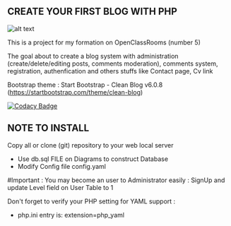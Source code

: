 ## CREATE YOUR FIRST BLOG WITH PHP
![alt text](https://www.php.net//images/logos/php-med-trans-light.gif)

This is a project for my formation on OpenClassRooms (number 5)

The goal about to create a blog system with administration (create/delete/editing posts, comments moderation), comments system, registration, authenfication and others stuffs like Contact page, Cv link

Bootstrap theme : Start Bootstrap - Clean Blog v6.0.8 (https://startbootstrap.com/theme/clean-blog)

[![Codacy Badge](https://app.codacy.com/project/badge/Grade/ca81c3a410df40c2b895763aecfeb1bc)](https://www.codacy.com/gh/Kimealabs/P5/dashboard?utm_source=github.com&amp;utm_medium=referral&amp;utm_content=Kimealabs/P5&amp;utm_campaign=Badge_Grade)

## NOTE TO INSTALL
Copy all or clone (git) repository to your web local server
* Use db.sql FILE on Diagrams to construct Database
* Modify Config file config.yaml

#Important :
You may become an user to Administrator easily : SignUp and update Level field on User Table to 1

Don't forget to verify your PHP setting for YAML support :
* php.ini entry is: extension=php_yaml

